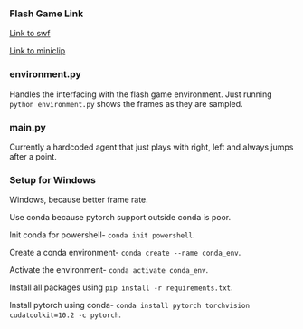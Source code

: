 ### Flash Game Link
[Link to swf](https://www.miniclip.com/games/bug-on-a-wire/en/bug.swf?mc_gamename=Bug+On+A+Wire&mc_hsname=1446&mc_iconBig=bugmedicon.jpg&mc_icon=bugsmallicon.jpg&mc_negativescore=0&mc_players_site=1&mc_scoreistime=0&mc_lowscore=0&mc_width=600&mc_height=300&mc_lang=en&mc_webmaster=0&mc_playerbutton=0&mc_v2=1&loggedin=0&mc_loggedin=0&mc_uid=0&mc_sessid=f78c2dbb92961726d9a87c8f9aa753d2&mc_shockwave=0&mc_gameUrl=%2Fgames%2Fbug-on-a-wire%2Fen%2F&mc_ua=705d28c&mc_geo=us-west-2&mc_geoCode=US&vid=0&vtype=ima&m_vid=1&mc_preroll_check=1&channel=miniclip.preroll&m_channel=miniclip.midroll&s_content=0&mc_plat_id=2&mc_extra=enable_personalized_ads%3D1&mc_image_cdn_path=https%3A%2F%2Favatars.miniclip.com%2F&login_allowed=1&dfp_video_url=https%253A%252F%252Fpubads.g.doubleclick.net%252Fgampad%252Fads%253Fsz%253D600x400%2526iu%253D%252F116850162%252FMiniclip.com_Preroll%2526ciu_szs%2526impl%253Ds%2526gdfp_req%253D1%2526env%253Dvp%2526output%253Dxml_vast2%2526unviewed_position_start%253D1%2526cust_params%253D%2526npa%253D0%2526cust_params%253DgCat%25253Dcategory_13%252526gName%25253Dgame_1446%252526width%25253D600%252526height%25253D300%252526page_domain%25253Dgames%252526gAATF%25253Dgaatf_Y%252526gLanguage%25253Dlanguage_en%252526gPageType%25253Dpagetype_gamepage%252526gDemo1%25253Ddemo1_1%252526gDemo2%25253Ddemo2_2%252526gPageUrl%25253Dhttps%2525253A%2525252F%2525252Fwww.miniclip.com%2525252Fgames%2525252Fbug-on-a-wire%2525252Fen%2525252F%2526url%253D&fn=bug.swf)

[Link to miniclip](https://www.miniclip.com/games/bug-on-a-wire/en/)


### environment.py
Handles the interfacing with the flash game environment.
Just running `python environment.py` shows the frames as they are sampled.

### main.py
Currently a hardcoded agent that just plays with right, left and always jumps after a point.

### Setup for Windows
Windows, because better frame rate.

Use conda because pytorch support outside conda is poor.

Init conda for powershell- `conda init powershell`.

Create a conda environment- `conda create --name conda_env`.

Activate the environment- `conda activate conda_env`.

Install all packages using `pip install -r requirements.txt`.

Install pytorch using conda- `conda install pytorch torchvision cudatoolkit=10.2 -c pytorch`.
